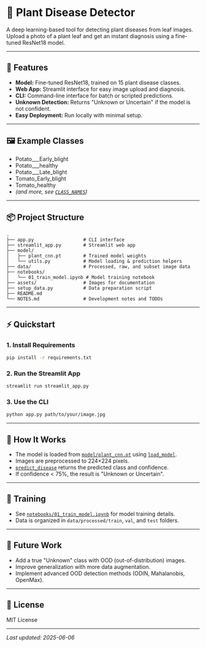 # 🌿 Plant Disease Detector

A deep learning-based tool for detecting plant diseases from leaf images. Upload a photo of a plant leaf and get an instant diagnosis using a fine-tuned ResNet18 model.

---

## 🚀 Features

- **Model:** Fine-tuned ResNet18, trained on 15 plant disease classes.
- **Web App:** Streamlit interface for easy image upload and diagnosis.
- **CLI:** Command-line interface for batch or scripted predictions.
- **Unknown Detection:** Returns "Unknown or Uncertain" if the model is not confident.
- **Easy Deployment:** Run locally with minimal setup.

---

## 🖼️ Example Classes

- Potato___Early_blight
- Potato___healthy
- Potato___Late_blight
- Tomato_Early_blight
- Tomato_healthy
- *(and more, see [`CLASS_NAMES`](model/utils.py))*

---

## 📦 Project Structure

```
.
├── app.py                  # CLI interface
├── streamlit_app.py        # Streamlit web app
├── model/
│   ├── plant_cnn.pt        # Trained model weights
│   └── utils.py            # Model loading & prediction helpers
├── data/                   # Processed, raw, and subset image data
├── notebooks/
│   └── 01_train_model.ipynb # Model training notebook
├── assets/                 # Images for documentation
├── setup_data.py           # Data preparation script
├── README.md
└── NOTES.md                # Development notes and TODOs
```

---

## ⚡ Quickstart

### 1. Install Requirements

```sh
pip install -r requirements.txt
```

### 2. Run the Streamlit App

```sh
streamlit run streamlit_app.py
```

### 3. Use the CLI

```sh
python app.py path/to/your/image.jpg
```

---

## 🧠 How It Works

- The model is loaded from [`model/plant_cnn.pt`](model/plant_cnn.pt) using [`load_model`](model/utils.py).
- Images are preprocessed to 224×224 pixels.
- [`predict_disease`](model/utils.py) returns the predicted class and confidence.
- If confidence < 75%, the result is "Unknown or Uncertain".

---

## 📝 Training

- See [`notebooks/01_train_model.ipynb`](notebooks/01_train_model.ipynb) for model training details.
- Data is organized in `data/processed/train`, `val`, and `test` folders.

---

## 📌 Future Work

- Add a true "Unknown" class with OOD (out-of-distribution) images.
- Improve generalization with more data augmentation.
- Implement advanced OOD detection methods (ODIN, Mahalanobis, OpenMax).

---

## 📄 License

MIT License

---

_Last updated: 2025-06-06_
